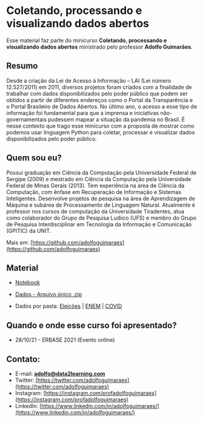 # Coletando, processando e visualizando dados abertos

Esse material faz parte do minicurso **Coletando, processando e visualizando dados abertos** ministrado pelo professor **Adolfo Guimarães**.

## Resumo

Desde a criação da Lei de Acesso à Informação – LAI (Lei número 12.527/2011) em 2011, diversos projetos foram criados com a finalidade de trabalhar com dados disponibilizados pelo poder público que podem ser obtidos a partir de diferentes endereços como o Portal da Transparência e o Portal Brasileiro de Dados Abertos. No último ano, o acesso a esse tipo de informação foi fundamental para que a imprensa e iniciativas não-governamentais pudessem mapear a situação da pandemia no Brasil. É nesse contexto que trago esse minicurso com a proposta de mostrar como podemos usar linguagem Python para coletar, processar e visualizar dados disponibilizados pelo poder público.

## Quem sou eu?

Possui graduação em Ciência da Computação pela Universidade Federal de Sergipe (2009) e mestrado em Ciência da Computação pela Universidade Federal de Minas Gerais (2013). Tem experiência na área de Ciência da Computação, com ênfase em Recuperação de Informação e Sistemas Inteligentes. Desenvolve projetos de pesquisa na área de Aprendizagem de Máquina e subárea de Processamento de Linguagem Natural. Atualmente é professor nos cursos de computação da Universidade Tiradentes, atua como colaborador do Grupo de Pesquisa Ludiico (UFS) e membro do Grupo de Pesquisa Interdisciplinar em Tecnologia da Informação e Comunicação (GPITIC) da UNIT.

Mais em: [https://github.com/adolfoguimaraes](https://github.com/adolfoguimaraes)

## Material

- [Notebook](Material.ipynb)
- [Dados - Arquivo único .zip](https://drive.google.com/file/d/1Xj6FbHgVBfDvQ-LlL6AKy1u9jem3gaoG/view?usp=sharing)

- Dados por pasta: [Eleições](https://drive.google.com/drive/folders/13sO5FdX_WLjwmcm5rwY4habSMowAEMCW?usp=sharing) | [ENEM](https://drive.google.com/drive/folders/17ELgafWftV2K6tKyraG2yZhcPTOmOppT?usp=sharing) | [COVID](https://drive.google.com/drive/folders/12Ws8ZaHdflF5TQ0VYhUV7V7FnI-BMHur?usp=sharing)



## Quando e onde esse curso foi apresentado?

* 28/10/21 - ERBASE 2021 (Evento online)

## Contato:

- E-mail: **adolfo@data2learning.com**
- Twitter: [https://twitter.com/adolfoguimaraes](https://twitter.com/adolfoguimaraes)
- Instagram: [https://instagram.com/profadolfoguimaraes](https://instagram.com/profadolfoguimaraes)
- LinkedIn: [https://www.linkedin.com/in/adolfoguimaraes/](https://www.linkedin.com/in/adolfoguimaraes/)

